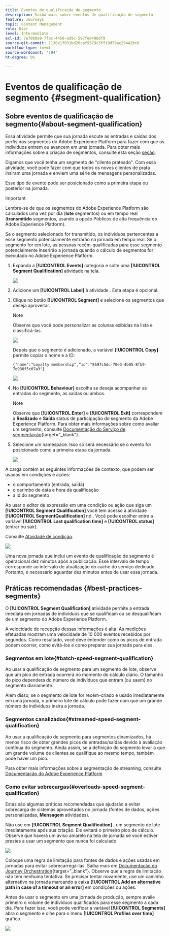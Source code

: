 ```yaml
---
title: Eventos de qualificação de segmento
description: Saiba mais sobre eventos de qualificação de segmento
feature: Journeys
topic: Content Management
role: User
level: Intermediate
exl-id: 7e70b8a9-7fac-4450-ad9c-597fe0496df9
source-git-commit: 7138e1f031bd26caf9379c3ff19d79ac29442bc6
workflow-type: tm+mt
source-wordcount: '794'
ht-degree: 0%

---
```


# Eventos de qualificação de segmento {#segment-qualification}

## Sobre eventos de qualificação de segmento{#about-segment-qualification}

Essa atividade permite que sua jornada escute as entradas e saídas dos perfis nos segmentos do Adobe Experience Platform para fazer com que os indivíduos entrem ou avancem em uma jornada. Para obter mais informações sobre a criação de segmentos, consulte esta seção [seção](../segment/about-segments.md).

Digamos que você tenha um segmento de &quot;cliente prateado&quot;. Com essa atividade, você pode fazer com que todos os novos clientes de prata insiram uma jornada e enviem uma série de mensagens personalizadas.

Esse tipo de evento pode ser posicionado como a primeira etapa ou posterior na jornada.

>[!IMPORTANT]
>
>Lembre-se de que os segmentos do Adobe Experience Platform são calculados uma vez por dia (**lote** segmentos) ou em tempo real (**transmitido** segmentos, usando a opção Públicos de alta frequência do Adobe Experience Platform).
>
>Se o segmento selecionado for transmitido, os indivíduos pertencentes a esse segmento potencialmente entrarão na jornada em tempo real. Se o segmento for em lote, as pessoas recém-qualificadas para esse segmento potencialmente inserirão a jornada quando o cálculo de segmentos for executado no Adobe Experience Platform.


1. Expanda a **[!UICONTROL Events]** categoria e solte uma **[!UICONTROL Segment Qualification]** atividade na tela.

   ![](../assets/segment5.png)

1. Adicione um **[!UICONTROL Label]** à atividade . Esta etapa é opcional.

1. Clique no botão **[!UICONTROL Segment]** e selecione os segmentos que deseja aproveitar.

   >[!NOTE]
   >
   >Observe que você pode personalizar as colunas exibidas na lista e classificá-las.

   ![](../assets/segment6.png)

   Depois que o segmento é adicionado, a variável **[!UICONTROL Copy]** permite copiar o nome e a ID:

   `{"name":"Loyalty membership“,”id":"8597c5dc-70e3-4b05-8fb9-7e938f5c07a3"}`

   ![](../assets/segment-copy.png)

1. No **[!UICONTROL Behaviour]** escolha se deseja acompanhar as entradas do segmento, as saídas ou ambos.

   >[!NOTE]
   >
   >Observe que **[!UICONTROL Enter]** e **[!UICONTROL Exit]** correspondem à **Realizado** e **Saída** status de participação do segmento da Adobe Experience Platform. Para obter mais informações sobre como avaliar um segmento, consulte [Documentação do Serviço de segmentação](https://experienceleague.adobe.com/docs/experience-platform/segmentation/tutorials/evaluate-a-segment.html#interpret-segment-results){target=&quot;_blank&quot;}.

1. Selecione um namespace. Isso só será necessário se o evento for posicionado como a primeira etapa da jornada.

   ![](../assets/segment7.png)

A carga contém as seguintes informações de contexto, que podem ser usadas em condições e ações:

* o comportamento (entrada, saída)
* o carimbo de data e hora da qualificação
* a id do segmento

Ao usar o editor de expressão em uma condição ou ação que siga um **[!UICONTROL Segment Qualification]** você tem acesso à atividade **[!UICONTROL SegmentQualification]** nó . Você pode escolher entre a variável **[!UICONTROL Last qualification time]** e **[!UICONTROL status]** (entrar ou sair).

Consulte [Atividade de condição](../building-journeys/condition-activity.md#about_condition).

![](../assets/segment8.png)

Uma nova jornada que inclui um evento de qualificação de segmento é operacional dez minutos após a publicação. Esse intervalo de tempo corresponde ao intervalo de atualização do cache do serviço dedicado. Portanto, é necessário aguardar dez minutos antes de usar essa jornada.

## Práticas recomendadas {#best-practices-segments}

O **[!UICONTROL Segment Qualification]** atividade permite a entrada imediata em jornadas de indivíduos que se qualificam ou se desqualificam de um segmento do Adobe Experience Platform.

A velocidade de recepção dessas informações é alta. As medições efetuadas mostram uma velocidade de 10 000 eventos recebidos por segundos. Como resultado, você deve entender como os picos de entrada podem ocorrer, como evitá-los e como preparar sua jornada para eles.

### Segmentos em lote{#batch-speed-segment-qualification}

Ao usar a qualificação de segmento para um segmento de lote, observe que um pico de entrada ocorrerá no momento do cálculo diário. O tamanho do pico dependerá do número de indivíduos que entram (ou saem) no segmento diariamente.

Além disso, se o segmento de lote for recém-criado e usado imediatamente em uma jornada, o primeiro lote de cálculo pode fazer com que um grande número de indivíduos insira a jornada.

### Segmentos canalizados{#streamed-speed-segment-qualification}

Ao usar a qualificação de segmento para segmentos dinamizados, há menos risco de obter grandes picos de entradas/saídas devido à avaliação contínua do segmento. Ainda assim, se a definição do segmento levar a que um grande volume de clientes se qualifique ao mesmo tempo, também pode haver um pico.

Para obter mais informações sobre a segmentação de streaming, consulte [Documentação do Adobe Experience Platform](https://experienceleague.adobe.com/docs/experience-platform/segmentation/api/streaming-segmentation.html#api)

### Como evitar sobrecargas{#overloads-speed-segment-qualification}

Estas são algumas práticas recomendadas que ajudarão a evitar sobrecarga de sistemas aproveitados no jornada (fontes de dados, ações personalizadas, **Mensagem** atividades).

Não use em **[!UICONTROL Segment Qualification]** , um segmento de lote imediatamente após sua criação. Ele evitará o primeiro pico de cálculo. Observe que haverá um aviso amarelo na tela de jornada se você estiver prestes a usar um segmento que nunca foi calculado.

![](../assets/segment-error.png)

Coloque uma regra de limitação para fontes de dados e ações usadas em jornadas para evitar sobrecarregá-las. Saiba mais em [Documentação do Journey Orchestration](https://experienceleague.adobe.com/docs/journeys/using/working-with-apis/capping.html){target=&quot;_blank&quot;}. Observe que a regra de limitação não tem nenhuma tentativa. Se precisar tentar novamente, use um caminho alternativo na jornada marcando a caixa **[!UICONTROL Add an alternative path in case of a timeout or an error]** em condições ou ações.

Antes de usar o segmento em uma jornada de produção, sempre avalie primeiro o volume de indivíduos qualificados para esse segmento a cada dia. Para fazer isso, você pode verificar a variável **[!UICONTROL Segments]** abra o segmento e olhe para o menu **[!UICONTROL Profiles over time]** gráfico.

![](../assets/segment-overload.png)
